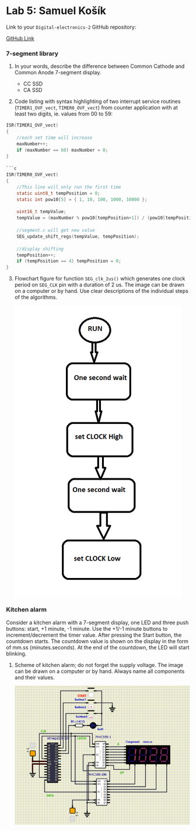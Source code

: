 # Lab 5: Samuel Košík

Link to your `Digital-electronics-2` GitHub repository:

   [GitHub Link](https://github.com/amwellius/Digital-electronics-2)



### 7-segment library

1. In your words, describe the difference between Common Cathode and Common Anode 7-segment display.
   * CC SSD
   * CA SSD

2. Code listing with syntax highlighting of two interrupt service routines (`TIMER1_OVF_vect`, `TIMER0_OVF_vect`) from counter application with at least two digits, ie. values from 00 to 59:

```c
ISR(TIMER1_OVF_vect)
{
    //each set time will increase
    maxNumber++;
    if (maxNumber == 60) maxNumber = 0;
}

```c
ISR(TIMER0_OVF_vect)
{
    //This line will only run the first time
    static uint8_t tempPosition = 0;    
    static int pow10[5] = { 1, 10, 100, 1000, 10000 };
    
    uint16_t tempValue;
    tempValue = (maxNumber % pow10[tempPosition+1]) / (pow10[tempPosition]);
    
    //segment.c will get new value
    SEG_update_shift_regs(tempValue, tempPosition);
    
    //display shifting
    tempPosition++;
    if (tempPosition == 4) tempPosition = 0;
}  
```

3. Flowchart figure for function `SEG_clk_2us()` which generates one clock period on `SEG_CLK` pin with a duration of 2&nbsp;us. The image can be drawn on a computer or by hand. Use clear descriptions of the individual steps of the algorithms.

   ![your figure](images/1_3.PNG)


### Kitchen alarm

Consider a kitchen alarm with a 7-segment display, one LED and three push buttons: start, +1 minute, -1 minute. Use the +1/-1 minute buttons to increment/decrement the timer value. After pressing the Start button, the countdown starts. The countdown value is shown on the display in the form of mm.ss (minutes.seconds). At the end of the countdown, the LED will start blinking.

1. Scheme of kitchen alarm; do not forget the supply voltage. The image can be drawn on a computer or by hand. Always name all components and their values.

   ![your figure](images/3.png)
